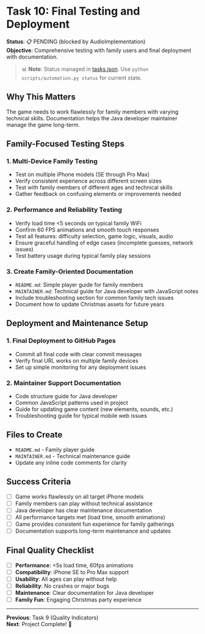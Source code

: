 # Task 10: Final Testing and Deployment

**Status**: 📋 PENDING (blocked by AudioImplementation)  
**Objective**: Comprehensive testing with family users and final deployment with documentation.
> 📊 **Note**: Status managed in [tasks.json](../tasks.json). Use `python scripts/automation.py status` for current state.


## Why This Matters
The game needs to work flawlessly for family members with varying technical skills. Documentation helps the Java developer maintainer manage the game long-term.

## Family-Focused Testing Steps

### 1. Multi-Device Family Testing
- Test on multiple iPhone models (SE through Pro Max)
- Verify consistent experience across different screen sizes  
- Test with family members of different ages and technical skills
- Gather feedback on confusing elements or improvements needed

### 2. Performance and Reliability Testing
- Verify load time <5 seconds on typical family WiFi
- Confirm 60 FPS animations and smooth touch responses
- Test all features: difficulty selection, game logic, visuals, audio
- Ensure graceful handling of edge cases (incomplete guesses, network issues)
- Test battery usage during typical family play sessions

### 3. Create Family-Oriented Documentation
- `README.md`: Simple player guide for family members
- `MAINTAINER.md`: Technical guide for Java developer with JavaScript notes
- Include troubleshooting section for common family tech issues
- Document how to update Christmas assets for future years

## Deployment and Maintenance Setup

### 1. Final Deployment to GitHub Pages
- Commit all final code with clear commit messages
- Verify final URL works on multiple family devices
- Set up simple monitoring for any deployment issues

### 2. Maintainer Support Documentation
- Code structure guide for Java developer
- Common JavaScript patterns used in project
- Guide for updating game content (new elements, sounds, etc.)
- Troubleshooting guide for typical mobile web issues

## Files to Create
- `README.md` - Family player guide
- `MAINTAINER.md` - Technical maintenance guide  
- Update any inline code comments for clarity

## Success Criteria
- [ ] Game works flawlessly on all target iPhone models
- [ ] Family members can play without technical assistance
- [ ] Java developer has clear maintenance documentation
- [ ] All performance targets met (load time, smooth animations)
- [ ] Game provides consistent fun experience for family gatherings
- [ ] Documentation supports long-term maintenance and updates

## Final Quality Checklist
- [ ] **Performance**: <5s load time, 60fps animations
- [ ] **Compatibility**: iPhone SE to Pro Max support
- [ ] **Usability**: All ages can play without help
- [ ] **Reliability**: No crashes or major bugs
- [ ] **Maintenance**: Clear documentation for Java developer
- [ ] **Family Fun**: Engaging Christmas party experience

---
**Previous**: Task 9 (Quality Indicators)  
**Next**: Project Complete! 🎄
